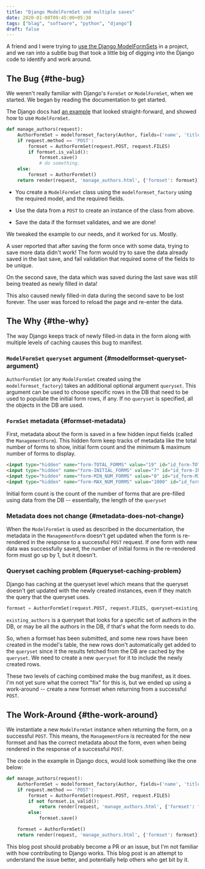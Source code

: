 ```yaml
---
title: "Django ModelFormSet and multiple saves"
date: 2020-01-08T09:45:00+05:30
tags: ["blag", "software", "python", "django"]
draft: false
---
```


A friend and I were trying to [use the Django ModelFormSets](https://docs.djangoproject.com/en/2.2/topics/forms/modelforms/#using-a-model-formset-in-a-view) in a project, and we
ran into a subtle bug that took a little big of digging into the Django code to
identify and work around.


## The Bug {#the-bug}

We weren't really familiar with Django's `FormSet` or `ModelFormSet`, when we
started. We began by reading the documentation to get started.

The Django docs had [an example](https://docs.djangoproject.com/en/2.2/topics/forms/modelforms/#using-a-model-formset-in-a-view) that looked straight-forward, and showed how to
use `ModelFormSet`.

```python
def manage_authors(request):
    AuthorFormSet = modelformset_factory(Author, fields=('name', 'title'))
    if request.method == 'POST':
        formset = AuthorFormSet(request.POST, request.FILES)
        if formset.is_valid():
            formset.save()
            # do something.
    else:
        formset = AuthorFormSet()
    return render(request, 'manage_authors.html', {'formset': formset})
```

-   You create a `ModelFormSet` class using the `modelformset_factory` using the
    required model, and the required fields.

-   Use the data from a `POST` to create an instance of the class from above.

-   Save the data if the formset validates, and we are done!

We tweaked the example to our needs, and it worked for us. Mostly.

A user reported that after saving the form once with some data, trying to save
more data didn't work! The form would try to save the data already saved in the
last save, and fail validation that required some of the fields to be unique.

On the second save, the data which was saved during the last save was still
being treated as newly filled in data!

This also caused newly filled-in data during the second save to be lost forever.
The user was forced to reload the page and re-enter the data.


## The Why {#the-why}

The way Django keeps track of newly filled-in data in the form along with
multiple levels of caching causes this bug to manifest.


### `ModelFormSet` `queryset` argument {#modelformset-queryset-argument}

`AuthorFormSet` (or any `ModelFormSet` created using the `modelformset_factory`)
takes an additional optional argument `queryset`. This argument can be used to
choose specific rows in the DB that need to be used to populate the initial form
rows, if any. If no `queryset` is specified, all the objects in the DB are used.


### `FormSet`  metadata {#formset-metadata}

First, metadata about the form is saved in a few hidden input fields (called the
`ManagementForm`). This hidden form keep tracks of metadata like the total
number of forms to show, initial form count and the minimum & maximum number of
forms to display.

```html
<input type="hidden" name="form-TOTAL_FORMS" value="19" id="id_form-TOTAL_FORMS">
<input type="hidden" name="form-INITIAL_FORMS" value="7" id="id_form-INITIAL_FORMS">
<input type="hidden" name="form-MIN_NUM_FORMS" value="0" id="id_form-MIN_NUM_FORMS">
<input type="hidden" name="form-MAX_NUM_FORMS" value="1000" id="id_form-MAX_NUM_FORMS">
```

Initial form count is the count of the number of forms that are pre-filled using
data from the DB -- essentially, the length of the `queryset`


### Metadata does not change {#metadata-does-not-change}

When the `ModelFormSet` is used as described in the documentation, the metadata
in the `ManagementForm` doesn't get updated when the form is re-rendered in the
response to a successful `POST` request. If one form with new data was
successfully saved, the number of initial forms in the re-rendered form must go
up by 1, but it doesn't.


### Queryset caching problem {#queryset-caching-problem}

Django has caching at the queryset level which means that the queryset doesn't
get updated with the newly created instances, even if they match the query that
the queryset uses.

```python
formset = AuthorFormSet(request.POST, request.FILES, queryset=existing_authors)
```

`existing_authors` is a queryset that looks for a specific set of authors in the
DB, or may be all the authors in the DB, if that's what the form needs to do.

So, when a formset has been submitted, and some new rows have been created in
the model's table, the new rows don't automatically get added to the `queryset`
since it the results fetched from the DB are cached by the `queryset`. We need
to create a new `queryset` for it to include the newly created rows.

These two levels of caching combined make the bug manifest, as it does. I'm not
yet sure what the correct "fix" for this is, but we ended up using a work-around
-- create a new formset when returning from a successful `POST`.


## The Work-Around {#the-work-around}

We instantiate a new `ModelFormSet` instance when returning the form, on a
successful `POST`. This means, the `ManagementForm` is recreated for the new
formset and has the correct metadata about the form, even when being rendered in
the response of a successful `POST`.

The code in the example in Django docs, would look something like the one below:

```python
def manage_authors(request):
    AuthorFormSet = modelformset_factory(Author, fields=('name', 'title'))
    if request.method == 'POST':
        formset = AuthorFormSet(request.POST, request.FILES)
        if not formset.is_valid():
            return render(request, 'manage_authors.html', {'formset': formset})
        else:
            formset.save()

    formset = AuthorFormSet()
    return render(request, 'manage_authors.html', {'formset': formset})
```

This blog post should probably become a PR or an issue, but I'm not familiar
with how contributing to Django works. This blog post is an attempt to
understand the issue better, and potentially help others who get bit by it.
